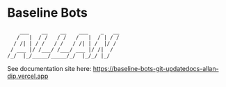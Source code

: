# Baseline Bots

```
    ___    __    __    ___    _   __
   /   |  / /   / /   /   |  / | / /
  / /| | / /   / /   / /| | /  |/ /
 / ___ |/ /___/ /___/ ___ |/ /|  /
/_/  |_/_____/_____/_/  |_/_/ |_/
```

See documentation site here: https://baseline-bots-git-updatedocs-allan-dip.vercel.app
